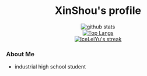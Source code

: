 <h1 align="center">XinShou's profile</h1>
<p align="center">
  <img alt="github stats" src="https://github-readme-stats.vercel.app/api?username=IceLeiYu&show_icons=true&theme=react"/>
  <br />
  <a href="https://github.com/DenverCoder1/github-readme-streak-stats">
    <img title="Top Langs" src="https://github-readme-stats.vercel.app/api/top-langs/?username=IceLeiYu&layout=compact&langs_count=8&theme=react"/>
  </a>
  <br />
  <a href="https://github.com/DenverCoder1/github-readme-streak-stats">
    <img title="🔥 Get streak stats for your profile at git.io/streak-stats" alt="IceLeiYu's streak" src="[https://github-readme-streak-stats.herokuapp.com/?user=IceLeiYu&theme=black-ice&hide_border=true&stroke=0000&background=060A0CD0](https://streak-stats.demolab.com/?user=IceLeiYu&theme=dark&locale=zh_Hant&date_format=%5BY.%5Dn.j))"/>
  </a>
</p>


### About Me

- industrial high school student

<!---
This Readme is refer to Young's
-->
